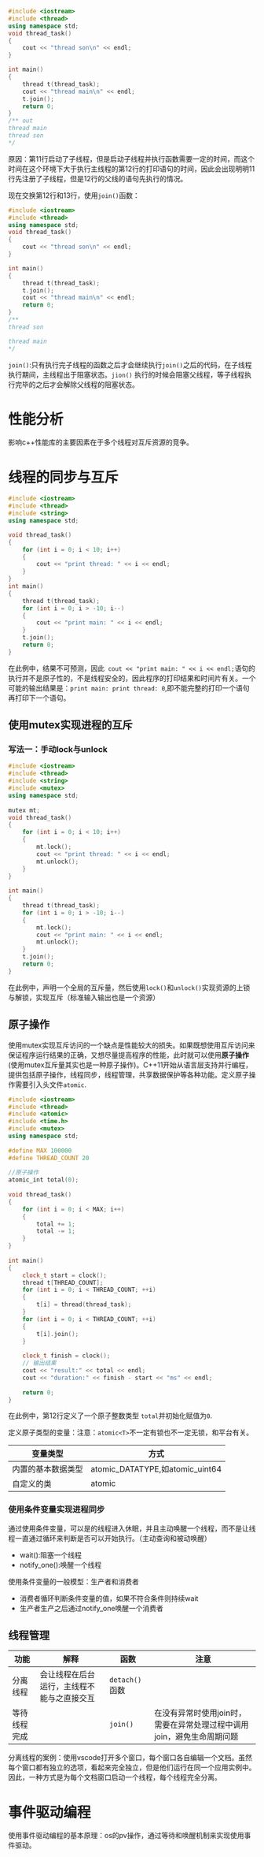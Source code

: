 ``` c++
#include <iostream>
#include <thread>
using namespace std;
void thread_task()
{
    cout << "thread son\n" << endl;
}

int main()
{
    thread t(thread_task);
    cout << "thread main\n" << endl;
    t.join();
    return 0;
}
/** out
thread main
thread son
*/
```

原因：第11行启动了子线程，但是启动子线程并执行函数需要一定的时间，而这个时间在这个环境下大于执行主线程的第12行的打印语句的时间，因此会出现明明11行先注册了子线程，但是12行的父线的语句先执行的情况。

现在交换第12行和13行，使用`join()`函数：

``` c++
#include <iostream>
#include <thread>
using namespace std;
void thread_task()
{
    cout << "thread son\n" << endl;
}

int main()
{
    thread t(thread_task);
    t.join();
    cout << "thread main\n" << endl;
    return 0;
}
/**
thread son

thread main
*/
```

`join()`:只有执行完子线程的函数之后才会继续执行`join()`之后的代码，在子线程执行期间，主线程出于阻塞状态。`jion()` 执行的时候会阻塞父线程，等子线程执行完毕的之后才会解除父线程的阻塞状态。

# 性能分析

影响c++性能库的主要因素在于多个线程对互斥资源的竞争。




# 线程的同步与互斥

``` c++
#include <iostream>
#include <thread>
#include <string>
using namespace std;

void thread_task()
{
    for (int i = 0; i < 10; i++)
    {
        cout << "print thread: " << i << endl;
    }
}
int main()
{
    thread t(thread_task);
    for (int i = 0; i > -10; i--)
    {
        cout << "print main: " << i << endl;
    }
    t.join();
    return 0;
}
```

在此例中，结果不可预测，因此` cout << "print main: " << i << endl;`语句的执行并不是原子性的，不是线程安全的，因此程序的打印结果和时间片有关。一个可能的输出结果是：`print main: print thread: 0`,即不能完整的打印一个语句再打印下一个语句。 

## 使用mutex实现进程的互斥

### 写法一：手动lock与unlock

``` c++
#include <iostream>
#include <thread>
#include <string>
#include <mutex>
using namespace std;
 
mutex mt;
void thread_task()
{
    for (int i = 0; i < 10; i++)
    {
        mt.lock();
        cout << "print thread: " << i << endl;
        mt.unlock();
    }
}
 
int main()
{
    thread t(thread_task);
    for (int i = 0; i > -10; i--)
    {
        mt.lock();
        cout << "print main: " << i << endl;
        mt.unlock();
    }
    t.join();
    return 0;
}
```

在此例中，声明一个全局的互斥量，然后使用`lock()`和`unlock()`实现资源的上锁与解锁，实现互斥（标准输入输出也是一个资源）

## 原子操作

使用mutex实现互斥访问的一个缺点是性能较大的损失。如果既想使用互斥访问来保证程序运行结果的正确，又想尽量提高程序的性能，此时就可以使用**原子操作**(使用mutex互斥量其实也是一种原子操作)。C++11开始从语言层支持并行编程，提供包括原子操作，线程同步，线程管理，共享数据保护等各种功能。定义原子操作需要引入头文件`atomic`.

``` c++
#include <iostream>
#include <thread>
#include <atomic>
#include <time.h>
#include <mutex>
using namespace std;
 
#define MAX 100000
#define THREAD_COUNT 20
 
//原子操作
atomic_int total(0);
 
void thread_task()
{
    for (int i = 0; i < MAX; i++)
    {
        total += 1;
        total -= 1;
    }
}
 
int main()
{
    clock_t start = clock();
    thread t[THREAD_COUNT];
    for (int i = 0; i < THREAD_COUNT; ++i)
    {
        t[i] = thread(thread_task);
    }
    for (int i = 0; i < THREAD_COUNT; ++i)
    {
        t[i].join();
    }
    
    clock_t finish = clock();
    // 输出结果
    cout << "result:" << total << endl;
    cout << "duration:" << finish - start << "ms" << endl;
 
    return 0;
}
```

在此例中，第12行定义了一个原子整数类型 `total`并初始化赋值为`0`.

定义原子类型的变量：注意：`atomic<T>`不一定有锁也不一定无锁，和平台有关。

| 变量类型           | 方式                            |
| ------------------ | ------------------------------- |
| 内置的基本数据类型 | atomic_DATATYPE,如atomic_uint64 |
| 自定义的类         | atomic<Typename>                |

### 使用条件变量实现进程同步

通过使用条件变量，可以是的线程进入休眠，并且主动唤醒一个线程，而不是让线程一直通过循环来判断是否可以开始执行。（主动查询和被动唤醒）

- wait():阻塞一个线程
- notify_one():唤醒一个线程

使用条件变量的一般模型：生产者和消费者

- 消费者循环判断条件变量的值，如果不符合条件则持续wait
- 生产者生产之后通过notify_one唤醒一个消费者

## 线程管理

| 功能         | 解释                                       | 函数           | 注意                                                         |
| ------------ | ------------------------------------------ | -------------- | ------------------------------------------------------------ |
| 分离线程     | 会让线程在后台运行，主线程不能与之直接交互 | `detach()`函数 |                                                              |
| 等待线程完成 |                                            | `join()`       | 在没有异常时使用join时，需要在异常处理过程中调用join，避免生命周期问题 |

分离线程的案例：使用vscode打开多个窗口，每个窗口各自编辑一个文档。虽然每个窗口都有独立的选项，看起来完全独立，但是他们运行在同一个应用实例中。因此，一种方式是为每个文档窗口启动一个线程，每个线程完全分离。



# 事件驱动编程

使用事件驱动编程的基本原理：os的pv操作，通过等待和唤醒机制来实现使用事件驱动。
